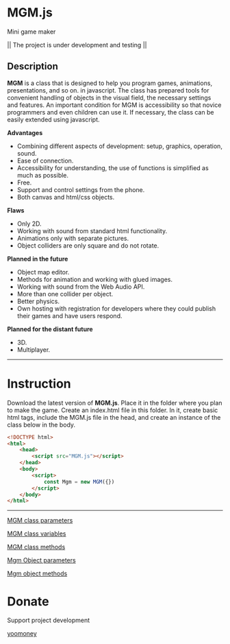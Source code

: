 # MGM.js
Mini game maker

|| The project is under development and testing ||

## Description

**MGM** is a class that is designed to help you program games, animations, presentations, and so on. in javascript. The class has prepared tools for convenient handling of objects in the visual field, the necessary settings and features. An important condition for MGM is accessibility so that novice programmers and even children can use it. If necessary, the class can be easily extended using javascript.

**Advantages**
- Combining different aspects of development: setup, graphics, operation, sound.
- Ease of connection.
- Accessibility for understanding, the use of functions is simplified as much as possible.
- Free.
- Support and control settings from the phone.
- Both canvas and html/css objects.

**Flaws**
- Only 2D.
- Working with sound from standard html functionality.
- Animations only with separate pictures.
- Object colliders are only square and do not rotate.

**Planned in the future**
- Object map editor.
- Methods for animation and working with glued images.
- Working with sound from the Web Audio API.
- More than one collider per object.
- Better physics.
- Own hosting with registration for developers where they could publish their games and have users respond.

**Planned for the distant future**
- 3D.
- Multiplayer.

____

# Instruction

Download the latest version of **MGM.js**. Place it in the folder where you plan to make the game. Create an index.html file in this folder. In it, create basic html tags, include the MGM.js file in the head, and create an instance of the class below in the body.

```html
<!DOCTYPE html>
<html>
    <head>
        <script src="MGM.js"></script>
    </head>
    <body>
        <script>
            const Mgm = new MGM({})
        </script>
    </body>
</html>
```
____

[MGM class parameters](instruction/MGM-class-parameters.md)

[MGM class variables](instruction/MGM-class-variables.md)

[MGM class methods](instruction/MGM-class-methods.md)

[Mgm Object parameters](instruction/Mgm-Object-parameters.md)

[Mgm object methods](instruction/Mgm-object-methods.md)

# Donate

Support project development

[yoomoney](https://yoomoney.ru/to/410018410401723)

